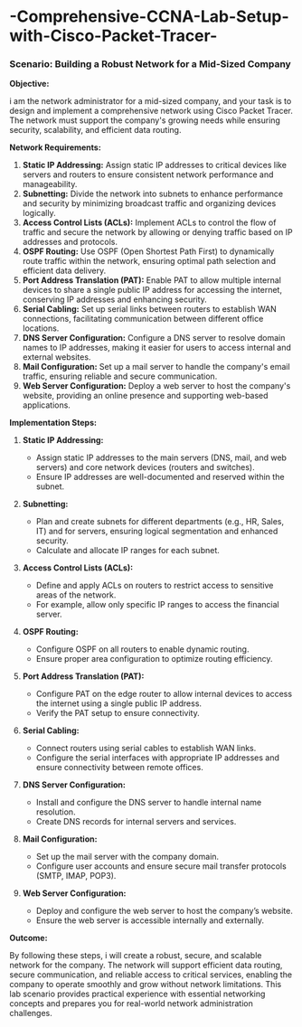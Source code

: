 # -Comprehensive-CCNA-Lab-Setup-with-Cisco-Packet-Tracer-
### Scenario: Building a Robust Network for a Mid-Sized Company

**Objective:**

i am the network administrator for a mid-sized company, and your task is to design and implement a comprehensive network using Cisco Packet Tracer. The network must support the company's growing needs while ensuring security, scalability, and efficient data routing. 

**Network Requirements:**

1. **Static IP Addressing:** Assign static IP addresses to critical devices like servers and routers to ensure consistent network performance and manageability.
2. **Subnetting:** Divide the network into subnets to enhance performance and security by minimizing broadcast traffic and organizing devices logically.
3. **Access Control Lists (ACLs):** Implement ACLs to control the flow of traffic and secure the network by allowing or denying traffic based on IP addresses and protocols.
4. **OSPF Routing:** Use OSPF (Open Shortest Path First) to dynamically route traffic within the network, ensuring optimal path selection and efficient data delivery.
5. **Port Address Translation (PAT):** Enable PAT to allow multiple internal devices to share a single public IP address for accessing the internet, conserving IP addresses and enhancing security.
6. **Serial Cabling:** Set up serial links between routers to establish WAN connections, facilitating communication between different office locations.
7. **DNS Server Configuration:** Configure a DNS server to resolve domain names to IP addresses, making it easier for users to access internal and external websites.
8. **Mail Configuration:** Set up a mail server to handle the company's email traffic, ensuring reliable and secure communication.
9. **Web Server Configuration:** Deploy a web server to host the company's website, providing an online presence and supporting web-based applications.

**Implementation Steps:**

1. **Static IP Addressing:** 
   - Assign static IP addresses to the main servers (DNS, mail, and web servers) and core network devices (routers and switches).
   - Ensure IP addresses are well-documented and reserved within the subnet.

2. **Subnetting:**
   - Plan and create subnets for different departments (e.g., HR, Sales, IT) and for servers, ensuring logical segmentation and enhanced security.
   - Calculate and allocate IP ranges for each subnet.

3. **Access Control Lists (ACLs):**
   - Define and apply ACLs on routers to restrict access to sensitive areas of the network.
   - For example, allow only specific IP ranges to access the financial server.

4. **OSPF Routing:**
   - Configure OSPF on all routers to enable dynamic routing.
   - Ensure proper area configuration to optimize routing efficiency.

5. **Port Address Translation (PAT):**
   - Configure PAT on the edge router to allow internal devices to access the internet using a single public IP address.
   - Verify the PAT setup to ensure connectivity.

6. **Serial Cabling:**
   - Connect routers using serial cables to establish WAN links.
   - Configure the serial interfaces with appropriate IP addresses and ensure connectivity between remote offices.

7. **DNS Server Configuration:**
   - Install and configure the DNS server to handle internal name resolution.
   - Create DNS records for internal servers and services.

8. **Mail Configuration:**
   - Set up the mail server with the company domain.
   - Configure user accounts and ensure secure mail transfer protocols (SMTP, IMAP, POP3).

9. **Web Server Configuration:**
   - Deploy and configure the web server to host the company’s website.
   - Ensure the web server is accessible internally and externally.

**Outcome:**

By following these steps, i will create a robust, secure, and scalable network for the company. The network will support efficient data routing, secure communication, and reliable access to critical services, enabling the company to operate smoothly and grow without network limitations. This lab scenario provides practical experience with essential networking concepts and prepares you for real-world network administration challenges.
